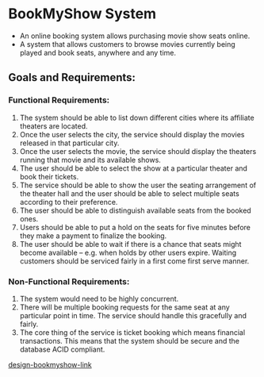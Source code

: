 # BookMyShow System
* An online booking system allows purchasing movie show seats online.
* A system that allows customers to browse movies currently being played and book seats, anywhere and any time.

## Goals and Requirements:
### Functional Requirements:
1. The system should be able to list down different cities where its affiliate theaters are located.
2. Once the user selects the city, the service should display the movies released in that particular city.
3. Once the user selects the movie, the service should display the theaters running that movie and its available shows.
4. The user should be able to select the show at a particular theater and book their tickets.
5. The service should be able to show the user the seating arrangement of the theater hall and the user should be able to select multiple seats according to their preference.
6. The user should be able to distinguish available seats from the booked ones.
7. Users should be able to put a hold on the seats for five minutes before they make a payment to finalize the booking.
8. The user should be able to wait if there is a chance that seats might become available – e.g. when holds by other users expire.
Waiting customers should be serviced fairly in a first come first serve manner.

### Non-Functional Requirements:
1. The system would need to be highly concurrent. 
2. There will be multiple booking requests for the same seat at any particular point in time. The service should handle this gracefully and fairly.
3. The core thing of the service is ticket booking which means financial transactions. This means that the system should be secure and the database ACID compliant.



[design-bookmyshow-link](https://astikanand.github.io/techblogs/high-level-system-design/design-bookmyshow)

